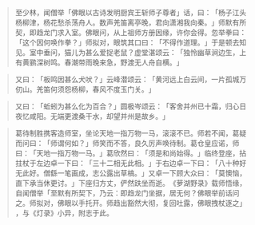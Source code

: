 > 至少林，闻僧举「佛眼以古诗发明厨宾王斩师子尊者」话，曰：​「杨子江头杨柳津，杨花愁杀荡舟人。数声羌笛离亭晚，君向潇湘我向秦。​」师默有所契，即趋龙门求入室。佛眼问，从上祖师方册因缘，许你会得。忽举拳曰：​「这个因何唤作拳？​」师拟对，眼筑其口曰：​「不得作道理。​」于是顿去知见。室中垂问，猫儿为甚么爱捉老鼠？虚堂湛颂云：​「独怜幽草涧边生，上有黄鹂深树鸣。春潮带雨晚来急，野渡无人舟自横。​」

> 又曰：​「板鸣因甚么犬吠？​」云峰潜颂云：​「黄河远上白云间，一片孤城万仞山。羌笛何须怨杨柳，春风不度玉门关。​」

> 又曰：​「蚯蚓为甚么化为百合？​」圆极岑颂云：​「客舍并州已十霜，归心日夜忆咸阳。无端更渡桑干水，却望并州是故乡。​」

> 葛待制胜携客造师室，坐论天地一指万物一马，滚滚不已。师若不闻，葛疑而问曰：​「师谓何如？​」师笑而不答，良久厉声唤待制。葛仓皇应诺，师曰：​「天地一指万物一马。​」葛欣然曰：​「须是和尚始得。​」临终登座，拈拄杖于左边卓一下曰：​「三十二相无此相。​」于右边卓一下曰：​「八十种好无此好。僧繇一笔画成，志公露出草槁。​」又卓一下顾大众曰：​「莫懊恼，直下承当休更讨。​」下座归方丈，俨然趺坐而逝。​《萝湖野录》载师悟缘，自闻僧举「至默有所契下，乃云：即趋龙门坐据，居无何？佛眼举前话问之。师拟对，佛眼以手托开。师趋出豁然大彻，复回吐露，佛眼拽杖逐之」​，与《灯录》小异，附志于此。


